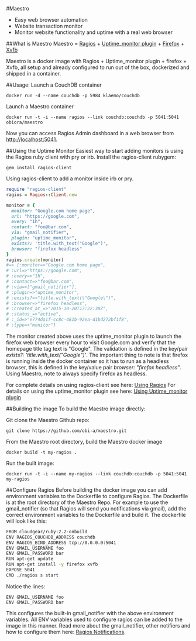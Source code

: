 #Maestro

* Easy web browser automation
* Website transaction monitor
* Monitor website functionality and uptime with a real web browser

##What is Maestro
Maestro = [Ragios](https://github.com/obi-a/ragios) + [Uptime_monitor plugin](https://github.com/obi-a/uptime_monitor) + [Firefox](https://en.wikipedia.org/wiki/Firefox) + [Xvfb](https://en.wikipedia.org/wiki/Xvfb)

Maestro is a docker image with Ragios + Uptime_monitor plugin + firefox + Xvfb, all setup and already configured to run out of the box, dockerized and shipped in a container.

##Usage:
Launch a CouchDB container
```
docker run -d --name couchdb -p 5984 klaemo/couchdb
```
Launch a Maestro container
```
docker run -t -i --name ragios --link couchdb:couchdb -p 5041:5041 obiora/maestro
```

Now you can access Ragios Admin dashboard in a web browser from [http://localhost:5041](http://localhost:5041).

##Using the Uptime Monitor
Easiest way to start adding monitors is using the Ragios ruby client with pry or irb.
Install the ragios-client rubygem:
```
gem install ragios-client
```
Using ragios-client to add a monitor inside irb or pry.
```ruby
require "ragios-client"
ragios = Ragios::Client.new

monitor = {
  monitor: "Google.com home page",
  url: "https://google.com",
  every: "1h",
  contact: "foo@bar.com",
  via: "gmail_notifier",
  plugin: "uptime_monitor",
  exists?: 'title.with_text("Google")',
  browser: "firefox headless"
}
ragios.create(monitor)
#=> {:monitor=>"Google.com home page",
# :url=>"https://google.com",
# :every=>"1h",
# :contact=>"foo@bar.com",
# :via=>["gmail_notifier"],
# :plugin=>"uptime_monitor",
# :exists?=>"title.with_text(\"Google\")",
# :browser=>"firefox headless",
# :created_at_=>"2015-10-20T17:22:38Z",
# :status_=>"active",
# :_id=>"e774da1f-cc8c-481b-92ea-d1bd272bf1f8",
# :type=>"monitor"}
```
The monitor created above uses the uptime_monitor plugin to launch the firefox web browser every hour to visit Google.com and verify that the homepage title tag text is "Google". The validation is defined in the key/pair *exists?: 'title.with_text("Google")'*. The important thing to note is that firefox is running inside the docker container so it has to run as a headless browser, this is defined in the key/value pair *browser: "firefox headless"*. Using Maestro, note to always specify firefox as headless.

For complete details on using ragios-client see here: [Using Ragios](http://www.whisperservers.com/ragios/ragios-saint-ruby/using-ragios/)
For details on using the uptime_monitor plugin see here: [Using Uptime_monitor plugin](https://github.com/obi-a/uptime_monitor/blob/master/README.md#usage)

##Building the image
To build the Maestro image directly:

Git clone the Maestro Github repo:
```
git clone https://github.com/obi-a/maestro.git
```
From the Maestro root directory, build the Maestro docker image
```
docker build -t my-ragios .
```
Run the built image:
```
docker run -t -i --name my-ragios --link couchdb:couchdb -p 5041:5041 my-ragios
```

##Configure Ragios
Before building the docker image you can add environment variables to the Dockerfile to configure Ragios. The Dockerfile is at the root directory of the Maestro Repo. For example to use the gmail_notifier (so that Ragios will send you notifications via gmail), add the correct environment variables to the Dockerfile and build it. The dockerfile will look like this:
```bash
FROM cloudgear/ruby:2.2-onbuild
ENV RAGIOS_COUCHDB_ADDRESS couchdb
ENV RAGIOS_BIND_ADDRESS tcp://0.0.0.0:5041
ENV GMAIL_USERNAME foo
ENV GMAIL_PASSWORD bar
RUN apt-get update
RUN apt-get install -y firefox xvfb
EXPOSE 5041
CMD ./ragios s start
```
Notice the lines:
```
ENV GMAIL_USERNAME foo
ENV GMAIL_PASSWORD bar
```
This configures the built-in gmail_notifier with the above environment variables. All ENV variables used to configure ragios can be added to the image in this manner. Read more about the gmail_notifier, other notifiers and how to configure them here: [Ragios Notifications](http://www.whisperservers.com/ragios/ragios-saint-ruby/notifications/).
